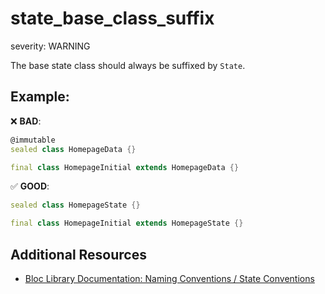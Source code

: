 state_base_class_suffix
===
severity: WARNING

The base state class should always be suffixed by `State`.

## Example:

❌ **BAD**:

```dart
@immutable
sealed class HomepageData {}

final class HomepageInitial extends HomepageData {}
```

✅ **GOOD**:

```dart
sealed class HomepageState {}

final class HomepageInitial extends HomepageState {}
```

## Additional Resources

- [Bloc Library Documentation: Naming Conventions / State Conventions](https://bloclibrary.dev/naming-conventions/#state-conventions)
